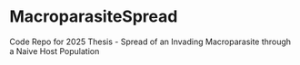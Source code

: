 # MacroparasiteSpread
Code Repo for 2025 Thesis - Spread of an Invading Macroparasite through a Naive Host Population
